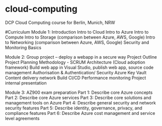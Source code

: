 # cloud-computing
DCP Cloud Computing course for Berlin, Munich, NRW

#Curriculum
Module 1: Introduction
Intro to Cloud
Intro to Azure
Intro to Compute
Intro to Storage (comparison between Azure, AWS, Google)
Intro to Networking (comparison between Azure, AWS, Google)
Security and Monitoring Basics

Module 2: Group project – deploy a webapp in a secure way
Project Outline
Project Planning Methodology - SCRUM
Architecture (Cloud adoption framework)
Build web app in Visual Studio, publish web app, source code management
Authorisation & Authentication/ Security Azure Key Vault
Content delivery network
Build CI/CD
Performance monitoring
Project internal presentation

Module 3: AZ900 exam preparation
Part 1: Describe core Azure concepts
Part 2: Describe core Azure services
Part 3: Describe core solutions and management tools on Azure
Part 4: Describe general security and network security features
Part 5: Describe identity, governance, privacy, and compliance features
Part 6: Describe Azure cost management and service level agreements
